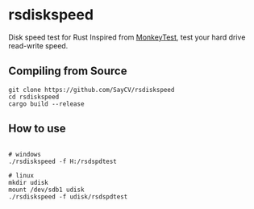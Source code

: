# rsdiskspeed

Disk speed test for Rust Inspired from [MonkeyTest](https://github.com/thodnev/MonkeyTest), test your hard drive read-write speed.

## Compiling from Source

```
git clone https://github.com/SayCV/rsdiskspeed
cd rsdiskspeed
cargo build --release
```

## How to use

```

# windows
./rsdiskspeed -f H:/rsdspdtest

# linux
mkdir udisk
mount /dev/sdb1 udisk
./rsdiskspeed -f udisk/rsdspdtest

```
